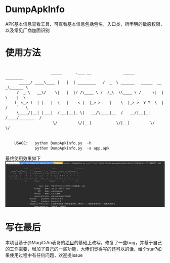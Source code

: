 # DumpApkInfo
APK基本信息查看工具、可查看基本信息包括包名，入口类，所申明的敏感权限，以及常见厂商加固识别
# 使用方法
```
    
                    _____      .___ __              _____                      ________   
      _____/ ____\____ |   |  | ________   /  _  \ ______   _____  __ _\______ \  
     /  _ \   __\/    \|   |  |/ /\____ \ /  /_\  \\____ \ /     \|  |  \    |  \ 
    (  <_> )  | |   |  \   |    < |  |_> >    |    \  |_> >  Y Y  \  |  /    `   \
     \____/|__| |___|  /___|__|_ \|   __/\____|__  /   __/|__|_|  /____/_______  /
                     \/         \/|__|           \/|__|         \/             \/ 
    
                                                                
    USAGE:   python DumpApkInfo.py  -h
             python DumpApkInfo.py  -a app.apk

```
最终使用效果如下
![](imgs/show.png)
# 写在最后
本项目基于@MagiCiAn表哥的[项目](https://github.com/MagiCiAn1/APKProtectionSearch)的基础上改写，修复了一些bug，并基于自己的工作需要，增加了自己的一些功能，大佬们觉得写的还可以的话，给个star?如果使用过程中有任何问题，欢迎提issue
